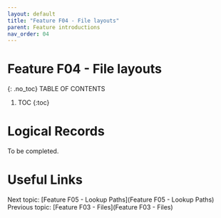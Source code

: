 ```yaml
---
layout: default
title: "Feature F04 - File layouts"
parent: Feature introductions
nav_order: 04
---
```


# Feature F04 - File layouts
{: .no_toc}
TABLE OF CONTENTS 
1. TOC
{:toc}  

# Logical Records
To be completed.  
  


# Useful Links
Next topic: [Feature F05 - Lookup Paths](Feature F05 - Lookup Paths)  
Previous topic: [Feature F03 - Files](Feature F03 - Files)  

